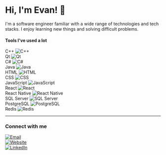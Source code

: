# Hi, I'm Evan! 👋

I'm a software engineer familiar with a wide range of technologies and tech stacks. I enjoy learning new things and solving difficult problems.  

#### Tools I've used a lot

C++ ![C++](https://img.shields.io/badge/-C++-00599C?style=flat-square&logo=C%2B%2B&logoColor=white)  
Qt ![Qt](https://img.shields.io/badge/-Qt-41CD52?style=flat-square&logo=qt&logoColor=white)  
C# ![C#](https://img.shields.io/badge/-C%23-239120?style=flat-square&logo=c-sharp&logoColor=white)  
Java ![Java](https://img.shields.io/badge/-Java-00599C?style=flat-square&logo=java&logoColor=white)  
HTML ![HTML](https://img.shields.io/badge/-HTML5-E34F26?style=flat-square&logo=html5&logoColor=white)  
CSS ![CSS](https://img.shields.io/badge/-CSS3-1572B6?style=flat-square&logo=css3&logoColor=white)  
JavaScript ![JavaScript](https://img.shields.io/badge/-JavaScript-F7DF1E?style=flat-square&logo=javascript&logoColor=white)  
React ![React](https://img.shields.io/badge/-React-61DAFB?style=flat-square&logo=react&logoColor=white)  
React Native ![React Native](https://img.shields.io/badge/-React%20Native-61DAFB?style=flat-square&logo=react&logoColor=white)  
SQL Server ![SQL Server](https://img.shields.io/badge/-Microsoft%20SQL%20Server-CC2927?style=flat-square&logo=MicrosoftSQLServer&logoColor=white)  
PostgreSQL ![PostgreSQL](https://img.shields.io/badge/-PostgreSQL-4169E1?style=flat-square&logo=postgresql&logoColor=white)  
Redis ![Redis](https://img.shields.io/badge/-Redis-DC382D?style=flat-square&logo=redis&logoColor=white)

---

### Connect with me

[![Email](https://img.shields.io/badge/-Email-EA4335?style=flat-square&logo=gmail&logoColor=white)](https://www.linkedin.com/in/evan-wright-6b6130194/)  
[![Website](https://img.shields.io/badge/-Website-4285F4?style=flat-square&logo=google-chrome&logoColor=white)](https://evancolewright.github.io)  
[![LinkedIn](https://img.shields.io/badge/-LinkedIn-0A66C2?style=flat-square&logo=LinkedIn&logoColor=white)](https://www.linkedin.com/in/evan-wright-6b6130194/)
